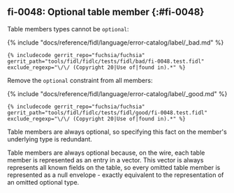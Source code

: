 ## fi-0048: Optional table member {:#fi-0048}

Table members types cannot be `optional`:

{% include "docs/reference/fidl/language/error-catalog/label/_bad.md" %}

```fidl
{% includecode gerrit_repo="fuchsia/fuchsia" gerrit_path="tools/fidl/fidlc/tests/fidl/bad/fi-0048.test.fidl" exclude_regexp="\/\/ (Copyright 20|Use of|found in).*" %}
```

Remove the `optional` constraint from all members:

{% include "docs/reference/fidl/language/error-catalog/label/_good.md" %}

```fidl
{% includecode gerrit_repo="fuchsia/fuchsia" gerrit_path="tools/fidl/fidlc/tests/fidl/good/fi-0048.test.fidl" exclude_regexp="\/\/ (Copyright 20|Use of|found in).*" %}
```

Table members are always optional, so specifying this fact on the member's underlying type is redundant.

Table members are always optional because, on the wire, each table member is represented as an entry in a vector.
This vector is always represents all known fields on the table, so every omitted table member is represented
as a null envelope - exactly equivalent to the representation of an omitted optional type.